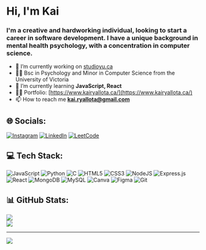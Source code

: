<h1 left="center">Hi, I'm Kai</h1>
<h3 left="center">I'm a creative and hardworking individual, looking to start a career in software development. I have a unique background in mental health psychology, with a concentration in computer science.</h3>

- 🔭 I’m currently working on [studioyu.ca](https://www.studioyu.ca/)
- 👨‍🎓 Bsc in Psychology and Minor in Computer Science from the University of Victoria
- 🌱 I’m currently learning **JavaScript, React**
- 👨‍💻 Portfolio: [https://www.kairyallota.ca/](https://www.kairyallota.ca/)
- 📫 How to reach me **kai.ryallota@gmail.com**
## 🌐 Socials:
[![Instagram](https://img.shields.io/badge/Instagram-%23E4405F.svg?style=for-the-badge&logo=Instagram&logoColor=white)](https://instagram.com/kai_ota) [![LinkedIn](https://img.shields.io/badge/LinkedIn-%230077B5.svg?style=for-the-badge&logo=linkedin&logoColor=white)](https://linkedin.com/in/kai-ryall-ota) [![LeetCode](https://img.shields.io/badge/LeetCode-000000?style=for-the-badge&logo=LeetCode&logoColor=#d16c06)](https://www.leetcode.com/ka_rry)

## 💻 Tech Stack:
![JavaScript](https://img.shields.io/badge/javascript-%23323330.svg?style=for-the-badge&logo=javascript&logoColor=%23F7DF1E) ![Python](https://img.shields.io/badge/python-3670A0?style=for-the-badge&logo=python&logoColor=ffdd54) ![C](https://img.shields.io/badge/c-%2300599C.svg?style=for-the-badge&logo=c&logoColor=white) ![HTML5](https://img.shields.io/badge/html5-%23E34F26.svg?style=for-the-badge&logo=html5&logoColor=white) ![CSS3](https://img.shields.io/badge/css3-%231572B6.svg?style=for-the-badge&logo=css3&logoColor=white) ![NodeJS](https://img.shields.io/badge/node.js-6DA55F?style=for-the-badge&logo=node.js&logoColor=white) ![Express.js](https://img.shields.io/badge/express.js-%23404d59.svg?style=for-the-badge&logo=express&logoColor=%2361DAFB) ![React](https://img.shields.io/badge/react-%2320232a.svg?style=for-the-badge&logo=react&logoColor=%2361DAFB) ![MongoDB](https://img.shields.io/badge/MongoDB-%234ea94b.svg?style=for-the-badge&logo=mongodb&logoColor=white) ![MySQL](https://img.shields.io/badge/mysql-4479A1.svg?style=for-the-badge&logo=mysql&logoColor=white) ![Canva](https://img.shields.io/badge/Canva-%2300C4CC.svg?style=for-the-badge&logo=Canva&logoColor=white) ![Figma](https://img.shields.io/badge/figma-%23F24E1E.svg?style=for-the-badge&logo=figma&logoColor=white) ![Git](https://img.shields.io/badge/git-%23F05033.svg?style=for-the-badge&logo=git&logoColor=white)
<!--
## 🛠️ Projects:
<p><img align="left" src="https://github-readme-stats.vercel.app/api/top-langs?username=kairo99&show_icons=true&locale=en&layout=compact" alt="kairo99" /></p>
[![Readme Card](https://github-readme-stats.vercel.app/api/pin/?username=anuraghazra&repo=github-readme-stats)](https://github.com/anuraghazra/github-readme-stats)

### 🔝 Top Contributed Repo
![](https://github-contributor-stats.vercel.app/api?username=kaiRO99&limit=5&theme=tokyonight&combine_all_yearly_contributions=true)

-->
## 📊 GitHub Stats:
![](https://github-readme-stats.vercel.app/api?username=kaiRO99&theme=dark&hide_border=false&include_all_commits=false&count_private=false)<br/>
![](https://github-readme-stats.vercel.app/api/top-langs/?username=kaiRO99&theme=dark&hide_border=false&include_all_commits=true&count_private=true&layout=compact)

---
[![](https://visitcount.itsvg.in/api?id=kaiRO99&icon=0&color=6)](https://visitcount.itsvg.in)

<!-- Proudly created with GPRM ( https://gprm.itsvg.in ) -->
